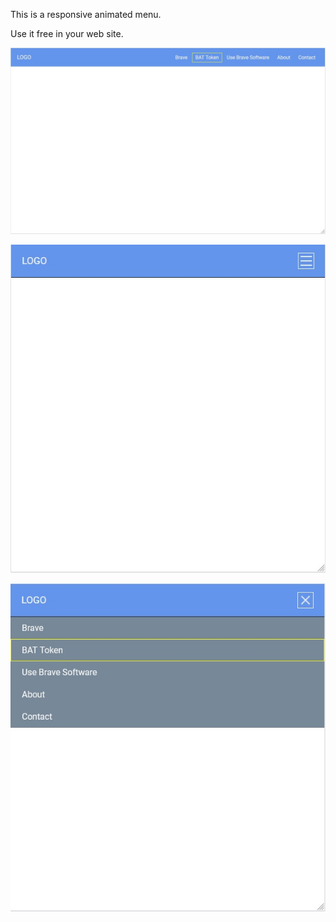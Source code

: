 This is a responsive animated menu.

Use it free in your web site.


[![](https://github.com/fernangon/responsive_menu_2/blob/main/1.jpg)](https://github.com/fernangon/responsive_menu_2/blob/main/1.jpg)

[![](https://github.com/fernangon/responsive_menu_2/blob/main/2.jpg)](https://github.com/fernangon/responsive_menu_2/blob/main/2.jpg)

[![](https://github.com/fernangon/responsive_menu_2/blob/main/3.jpg)](https://github.com/fernangon/responsive_menu_2/blob/main/3.jpg)
